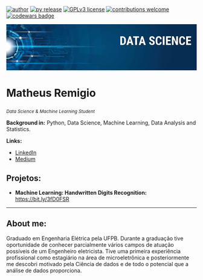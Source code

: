 [![author](https://img.shields.io/badge/author-msremigio-red.svg)](https://www.linkedin.com/in/msremigio/) 
[![py release](https://img.shields.io/badge/python-3.7+-blue.svg)](https://www.python.org/downloads/release/python-365/) 
[![GPLv3 license](https://img.shields.io/badge/License-GPLv3-blue.svg)](http://perso.crans.org/besson/LICENSE.html) 
[![contributions welcome](https://img.shields.io/badge/contributions-welcome-brightgreen.svg?style=flat)](https://github.com/msremigio/projects_DataScience/tree/master/issues)
[![codewars badge](https://www.codewars.com/users/msremigio/badges/micro)](https://www.codewars.com/users/msremigio)


<p align="center">
  <img src="images/banner.png" >
</p>

# Matheus Remigio
<sub>*Data Science & Machine Learning Student*</sub>

**Background in:** Python, Data Science, Machine Learning, Data Analysis and Statistics.

**Links:**
* [LinkedIn](https://www.linkedin.com/in/msremigio/)
* [Medium](https://medium.com/@msremigio)

## Projetos:

* **Machine Learning: Handwritten Digits Recognition:** https://bit.ly/3fD0FSR
---

## About me:

Graduado em Engenharia Elétrica pela UFPB. Durante a graduação tive oportunidade de conhecer parcialmente vários campos de atuação possíveis de um Engenheiro eletricista. Tive uma primeira experiência profissional como estagiário na área de microeletrônica e posteriormente me descobri motivado pela Ciência de dados e de todo o potencial que a análise de dados proporciona.
